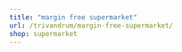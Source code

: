 ```yaml
---
title: "margin free supermarket"
url: /trivandrum/margin-free-supermarket/
shop: supermarket
---
```

